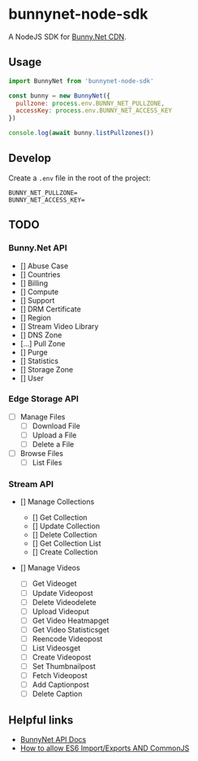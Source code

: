 # bunnynet-node-sdk

A NodeJS SDK for [Bunny.Net CDN](https://bunny.net/).
 
## Usage

```js
import BunnyNet from 'bunnynet-node-sdk'

const bunny = new BunnyNet({
  pullzone: process.env.BUNNY_NET_PULLZONE,
  accessKey: process.env.BUNNY_NET_ACCESS_KEY
})

console.log(await bunny.listPullzones())
```

## Develop

Create a `.env` file in the root of the project:

```env
BUNNY_NET_PULLZONE=
BUNNY_NET_ACCESS_KEY=
```

## TODO


### Bunny.Net API

* [] Abuse Case
* [] Countries
* [] Billing
* [] Compute
* [] Support
* [] DRM Certificate
* [] Region
* [] Stream Video Library
* [] DNS Zone
* [...] Pull Zone
* [] Purge
* [] Statistics
* [] Storage Zone
* [] User

### Edge Storage API

* [ ] Manage Files
  * [ ] Download File
  * [ ] Upload a File
  * [ ] Delete a File

* [ ] Browse Files
  * [ ] List Files

### Stream API

* [] Manage Collections
  * [] Get Collection
  * [] Update Collection
  * [] Delete Collection
  * [] Get Collection List
  * [] Create Collection

* [] Manage Videos
  * [ ] Get Videoget
  * [ ] Update Videopost
  * [ ] Delete Videodelete
  * [ ] Upload Videoput
  * [ ] Get Video Heatmapget
  * [ ] Get Video Statisticsget
  * [ ] Reencode Videopost
  * [ ] List Videosget
  * [ ] Create Videopost
  * [ ] Set Thumbnailpost
  * [ ] Fetch Videopost
  * [ ] Add Captionpost
  * [ ] Delete Caption

## Helpful links

* [BunnyNet API Docs](https://docs.bunny.net/docs)
* [How to allow ES6 Import/Exports AND CommonJS](https://www.sensedeep.com/blog/posts/2021/how-to-create-single-source-npm-module.html)